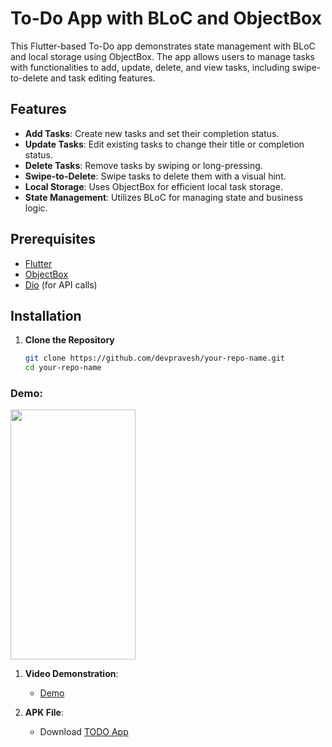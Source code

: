 # To-Do App with BLoC and ObjectBox

This Flutter-based To-Do app demonstrates state management with BLoC and local storage using ObjectBox. The app allows users to manage tasks with functionalities to add, update, delete, and view tasks, including swipe-to-delete and task editing features.

## Features

- **Add Tasks**: Create new tasks and set their completion status.
- **Update Tasks**: Edit existing tasks to change their title or completion status.
- **Delete Tasks**: Remove tasks by swiping or long-pressing.
- **Swipe-to-Delete**: Swipe tasks to delete them with a visual hint.
- **Local Storage**: Uses ObjectBox for efficient local task storage.
- **State Management**: Utilizes BLoC for managing state and business logic.

## Prerequisites

- [Flutter](https://flutter.dev/docs/get-started/install)
- [ObjectBox](https://objectbox.io/)
- [Dio](https://pub.dev/packages/dio) (for API calls)

## Installation

1. **Clone the Repository**

   ```bash
   git clone https://github.com/devpravesh/your-repo-name.git
   cd your-repo-name

### Demo:
<img src="https://github.com/user-attachments/assets/efd4f216-ff2a-493f-b3e6-0979b23da41a" width=200 height=400 >

1. **Video Demonstration**:
    

   - [Demo](https://github.com/user-attachments/assets/fee9c0b8-64cd-4608-887c-9941efaa5ff0)





3. **APK File**:
   - Download [TODO App](https://github.com/devpravesh/Todo-App/raw/main/todoapp.apk)


